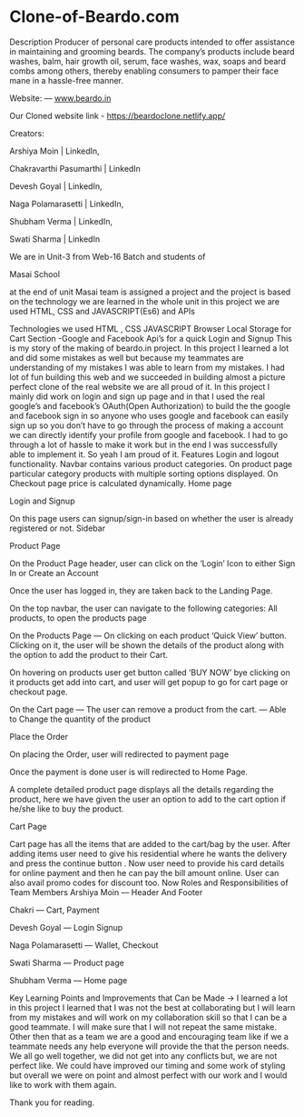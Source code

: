 # Clone-of-Beardo.com
Description Producer of personal care products intended to offer assistance in maintaining and grooming beards. The company’s products include beard washes, balm, hair growth oil, serum, face washes, wax, soaps and beard combs among others, thereby enabling consumers to pamper their face mane in a hassle-free manner.

Website: — www.beardo.in

Our Cloned website link - https://beardoclone.netlify.app/

Creators:

Arshiya Moin | LinkedIn,

Chakravarthi Pasumarthi | LinkedIn

Devesh Goyal | LinkedIn,

Naga Polamarasetti | LinkedIn,

Shubham Verma | LinkedIn,

Swati Sharma | LinkedIn

We are in Unit-3 from Web-16 Batch and students of

Masai School

at the end of unit Masai team is assigned a project and the project is based on the technology we are learned in the whole unit in this project we are used HTML, CSS and JAVASCRIPT(Es6) and APIs

Technologies we used
HTML , CSS
JAVASCRIPT
Browser Local Storage for Cart Section -Google and Facebook Api’s for a quick Login and Signup This is my story of the making of beardo.in project. In this project I learned a lot and did some mistakes as well but because my teammates are understanding of my mistakes I was able to learn from my mistakes. I had lot of fun building this web and we succeeded in building almost a picture perfect clone of the real website we are all proud of it. In this project I mainly did work on login and sign up page and in that I used the real google’s and facebook’s OAuth(Open Authorization) to build the the google and facebook sign in so anyone who uses google and facebook can easily sign up so you don’t have to go through the process of making a account we can directly identify your profile from google and facebook. I had to go through a lot of hassle to make it work but in the end I was successfully able to implement it. So yeah I am proud of it.
Features
Login and logout functionality.
Navbar contains various product categories.
On product page particular category products with multiple sorting options displayed.
On Checkout page price is calculated dynamically.
Home page

Login and Signup

On this page users can signup/sign-in based on whether the user is already registered or not.
Sidebar

Product Page

On the Product Page header, user can click on the ‘Login’ Icon to either Sign In or Create an Account

Once the user has logged in, they are taken back to the Landing Page.

On the top navbar, the user can navigate to the following categories: All products, to open the products page

On the Products Page — On clicking on each product ‘Quick View’ button. Clicking on it, the user will be shown the details of the product along with the option to add the product to their Cart.

On hovering on products user get button called ‘BUY NOW’ bye clicking on it products get add into cart, and user will get popup to go for cart page or checkout page.

On the Cart page — The user can remove a product from the cart. — Able to Change the quantity of the product

Place the Order

On placing the Order, user will redirected to payment page

Once the payment is done user is will redirected to Home Page.

A complete detailed product page displays all the details regarding the product, here we have given the user an option to add to the cart option if he/she like to buy the product.

Cart Page

Cart page has all the items that are added to the cart/bag by the user. After adding items user need to give his residential where he wants the delivery and press the continue button . Now user need to provide his card details for online payment and then he can pay the bill amount online. User can also avail promo codes for discount too. Now Roles and Responsibilities of Team Members Arshiya Moin — Header And Footer

Chakri — Cart, Payment

Devesh Goyal — Login Signup

Naga Polamarasetti — Wallet, Checkout

Swati Sharma — Product page

Shubham Verma — Home page

Key Learning Points and Improvements that Can be Made → I learned a lot in this project I learned that I was not the best at collaborating but I will learn from my mistakes and will work on my collaboration skill so that I can be a good teammate. I will make sure that I will not repeat the same mistake. Other then that as a team we are a good and encouraging team like if we a teammate needs any help everyone will provide the that the person needs. We all go well together, we did not get into any conflicts but, we are not perfect like. We could have improved our timing and some work of styling but overall we were on point and almost perfect with our work and I would like to work with them again.

Thank you for reading.
